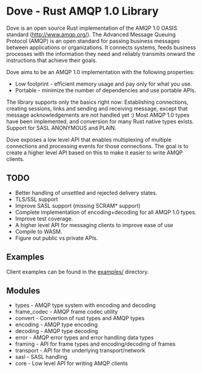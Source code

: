# Dove - Rust AMQP 1.0 Library

Dove is an open source Rust implementation of the AMQP 1.0 OASIS standard (http://www.amqp.org/). The Advanced Message Queuing Protocol (AMQP) is an open standard for passing business messages between applications or organizations.  It connects systems, feeds business processes with the information they need and reliably transmits onward the instructions that achieve their goals. 

Dove aims to be an AMQP 1.0 implementation with the following properties:

* Low footprint - efficient memory usage and pay only for what you use.
* Portable - minimize the number of dependencies and use portable APIs.

The library supports only the basics right now: Establishing connections, creating sessions, links and sending and receiving message, except that message acknowledgements are not handled yet :) Most AMQP 1.0 types have been implemented, and conversion for many Rust native types exists. Support for SASL ANONYMOUS and PLAIN.

Dove exposes a low level API that enables multiplexing of multiple connections and processing events for those connections. The goal is to create a higher level API based on this to make it easier to write AMQP clients.

## TODO

* Better handling of unsettled and rejected delivery states.
* TLS/SSL support
* Improve SASL support (missing SCRAM* support)
* Complete implementation of encoding+decoding for all AMQP 1.0 types.
* Improve test coverage.
* A higher level API for messaging clients to improve ease of use
* Compile to WASM.
* Figure out public vs private APIs.

## Examples

Client examples can be found in the [examples/](https://github.com/lulf/dove/tree/master/examples) directory.

## Modules

* types - AMQP type system with encoding and decoding
* frame_codec - AMQP frame codec utility
* convert - Convertion of rust types and AMQP types
* encoding - AMQP type encoding
* decoding - AMQP type decoding
* error - AMQP error types and error handling data types
* framing - API for frame types and encoding/decoding of frames
* transport - API for the underlying transport/network
* sasl - SASL handling
* core - Low level API for writing AMQP clients
